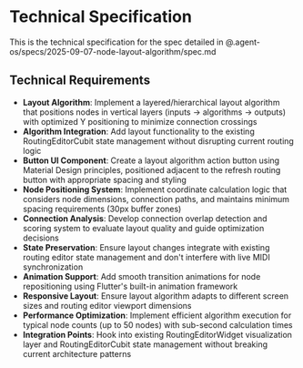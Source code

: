 # Technical Specification

This is the technical specification for the spec detailed in @.agent-os/specs/2025-09-07-node-layout-algorithm/spec.md

## Technical Requirements

- **Layout Algorithm**: Implement a layered/hierarchical layout algorithm that positions nodes in vertical layers (inputs → algorithms → outputs) with optimized Y positioning to minimize connection crossings
- **Algorithm Integration**: Add layout functionality to the existing RoutingEditorCubit state management without disrupting current routing logic
- **Button UI Component**: Create a layout algorithm action button using Material Design principles, positioned adjacent to the refresh routing button with appropriate spacing and styling
- **Node Positioning System**: Implement coordinate calculation logic that considers node dimensions, connection paths, and maintains minimum spacing requirements (30px buffer zones)
- **Connection Analysis**: Develop connection overlap detection and scoring system to evaluate layout quality and guide optimization decisions
- **State Preservation**: Ensure layout changes integrate with existing routing editor state management and don't interfere with live MIDI synchronization
- **Animation Support**: Add smooth transition animations for node repositioning using Flutter's built-in animation framework
- **Responsive Layout**: Ensure layout algorithm adapts to different screen sizes and routing editor viewport dimensions
- **Performance Optimization**: Implement efficient algorithm execution for typical node counts (up to 50 nodes) with sub-second calculation times
- **Integration Points**: Hook into existing RoutingEditorWidget visualization layer and RoutingEditorCubit state management without breaking current architecture patterns